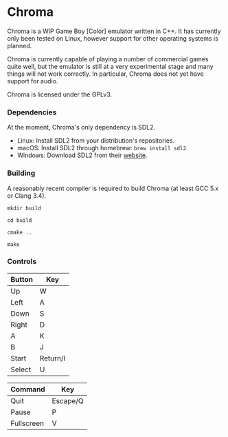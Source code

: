 # Chroma

Chroma is a WIP Game Boy [Color] emulator written in C++. It has currently only been tested on Linux, however support for other operating systems is planned.

Chroma is currently capable of playing a number of commercial games quite well, but the emulator is still at a very experimental stage and many things will not work correctly. In particular, Chroma does not yet have support for audio.

Chroma is licensed under the GPLv3.

### Dependencies
At the moment, Chroma's only dependency is SDL2.

* Linux: Install SDL2 from your distribution's repositories.
* macOS: Install SDL2 through homebrew: `brew install sdl2`.
* Windows: Download SDL2 from their [website](https://www.libsdl.org/download-2.0.php).

### Building
A reasonably recent compiler is required to build Chroma (at least GCC 5.x or Clang 3.4).

`mkdir build`

`cd build`

`cmake ..`

`make`


### Controls

| Button     | Key        |
| ---------- | ---------- |
| Up         | W          |
| Left       | A          |
| Down       | S          |
| Right      | D          |
| A          | K          |
| B          | J          |
| Start      | Return/I   |
| Select     | U          |

| Command    | Key        |
| ---------- | ---------- |
| Quit       | Escape/Q   |
| Pause      | P          |
| Fullscreen | V          |
